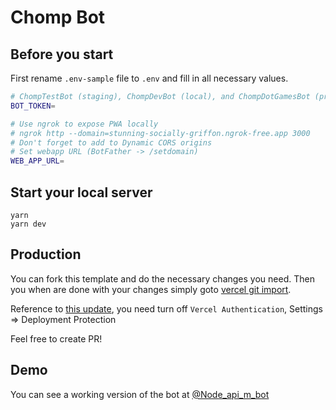 # Chomp Bot

## Before you start

First rename `.env-sample` file to `.env` and fill in all necessary values.

```sh
# ChompTestBot (staging), ChompDevBot (local), and ChompDotGamesBot (prod) in 1Password
BOT_TOKEN=

# Use ngrok to expose PWA locally
# ngrok http --domain=stunning-socially-griffon.ngrok-free.app 3000
# Don't forget to add to Dynamic CORS origins
# Set webapp URL (BotFather -> /setdomain)
WEB_APP_URL=
```

## Start your local server

```
yarn
yarn dev
```

## Production

You can fork this template and do the necessary changes you need. Then you when are done with your changes simply goto [vercel git import](https://vercel.com/import/git).

Reference to [this update](https://vercel.com/docs/security/deployment-protection#migrating-to-standard-protection), you need turn off `Vercel Authentication`, Settings => Deployment Protection

Feel free to create PR!

## Demo

You can see a working version of the bot at [@Node_api_m_bot](https://t.me/Node_api_m_bot)
